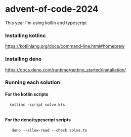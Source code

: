 # advent-of-code-2024

This year I'm using kotlin and typescript

### Installing kotlinc
https://kotlinlang.org/docs/command-line.html#homebrew

### Installing deno
https://docs.deno.com/runtime/getting_started/installation/

### Running each solution


#### For the kotlin scripts

```
  kotlinc -script solve.kts
  
```

#### For the deno/typescript scripts

```
   deno --allow-read --check solve.ts
```